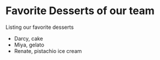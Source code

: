 # Favorite Desserts of our team
Listing our favorite desserts

- Darcy, cake
- Miya, gelato
- Renate, pistachio ice cream
